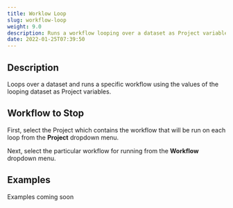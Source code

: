 ```yaml
---
title: Worklow Loop
slug: workflow-loop
weight: 9.0
description: Runs a workflow looping over a dataset as Project variables
date: 2022-01-25T07:39:50
---
```



## Description


Loops over a dataset and runs a specific workflow using the values of the looping dataset as Project variables.



## Workflow to Stop


First, select the Project which contains the workflow that will be run on each loop from the **Project** dropdown menu.



Next, select the particular workflow for running from the **Workflow** dropdown menu.

## Examples

Examples coming soon
